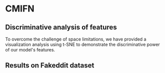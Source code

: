 # CMIFN

## Discriminative analysis of features
To overcome the challenge of space limitations, we have provided a visualization analysis using t-SNE to demonstrate the discriminative power of our model's features.

## Results on Fakeddit dataset
